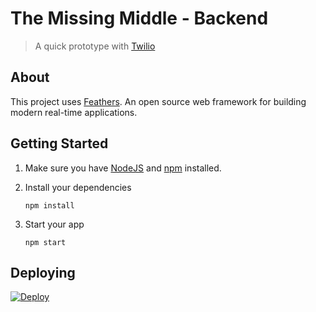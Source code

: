 # The Missing Middle - Backend


> A quick prototype with [Twilio](https://www.twilio.com)

## About

This project uses [Feathers](http://feathersjs.com). An open source web  framework for building modern real-time applications.

## Getting Started

1. Make sure you have [NodeJS](https://nodejs.org/) and [npm](https://www.npmjs.com/) installed.
2. Install your dependencies
    
    ```
    npm install
    ```

3. Start your app
    
    ```
    npm start
    ```

## Deploying

[![Deploy](https://www.herokucdn.com/deploy/button.svg)](https://heroku.com/deploy?template=https://github.com/lordvkrum/themissingmiddle-backend)
